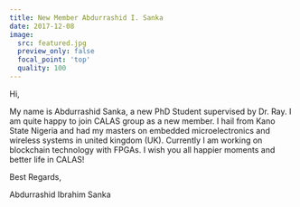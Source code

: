 ```yaml
---
title: New Member Abdurrashid I. Sanka
date: 2017-12-08
image:
  src: featured.jpg
  preview_only: false
  focal_point: 'top'
  quality: 100
---
```


<!--more-->

Hi,

My name is Abdurrashid Sanka, a new PhD Student supervised by Dr. Ray. I am quite happy to join CALAS group as a new member. I hail from Kano State Nigeria and had my masters on  embedded microelectronics and wireless systems in united kingdom (UK). Currently I am working on blockchain technology with FPGAs. I wish you all happier moments and better life in CALAS!

Best Regards,

Abdurrashid Ibrahim Sanka